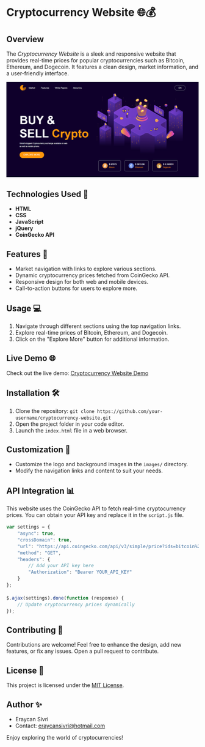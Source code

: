# Cryptocurrency Website 🌐💰

## Overview
The *Cryptocurrency Website* is a sleek and responsive website that provides real-time prices for popular cryptocurrencies such as Bitcoin, Ethereum, and Dogecoin. It features a clean design, market information, and a user-friendly interface.

![Cryptocurrency Website](./images/readme.png)

## Technologies Used 🚀
- **HTML**
- **CSS**
- **JavaScript**
- **jQuery**
- **CoinGecko API**

## Features 🌟
- Market navigation with links to explore various sections.
- Dynamic cryptocurrency prices fetched from CoinGecko API.
- Responsive design for both web and mobile devices.
- Call-to-action buttons for users to explore more.

## Usage 💻
1. Navigate through different sections using the top navigation links.
2. Explore real-time prices of Bitcoin, Ethereum, and Dogecoin.
3. Click on the "Explore More" button for additional information.

## Live Demo 🌐
Check out the live demo: [Cryptocurrency Website Demo](https://cryptocurrency-website-one.vercel.app)

## Installation 🛠️
1. Clone the repository: `git clone https://github.com/your-username/cryptocurrency-website.git`
2. Open the project folder in your code editor.
3. Launch the `index.html` file in a web browser.

## Customization 🎨
- Customize the logo and background images in the `images/` directory.
- Modify the navigation links and content to suit your needs.

## API Integration 📊
This website uses the CoinGecko API to fetch real-time cryptocurrency prices. You can obtain your API key and replace it in the `script.js` file.

```javascript
var settings = {
    "async": true,
    "crossDomain": true,
    "url": "https://api.coingecko.com/api/v3/simple/price?ids=bitcoin%2Cethereum%2Cdogecoin&vs_currencies=usd",
    "method": "GET",
    "headers": {
        // Add your API key here
        "Authorization": "Bearer YOUR_API_KEY"
    }
};

$.ajax(settings).done(function (response) {
    // Update cryptocurrency prices dynamically
});
```
## Contributing 🤝
Contributions are welcome! Feel free to enhance the design, add new features, or fix any issues. Open a pull request to contribute.

## License 📜
This project is licensed under the [MIT License](LICENSE.md).

## Author ✨
- Eraycan Sivri
- Contact: eraycansivri@hotmail.com

Enjoy exploring the world of cryptocurrencies!
